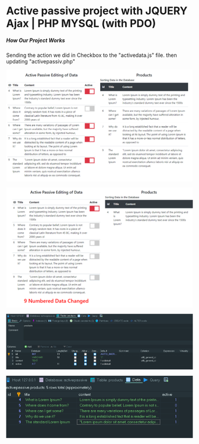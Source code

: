 # Active passive project with JQUERY Ajax | PHP MYSQL (with PDO)
##### How Our Project Works
Sending the action we did in Checkbox to the "activedata.js" file. then updating "activepassiv.php"

![alt text](https://github.com/FRTYZ/Active-passive-project-with-JQUERY-Ajax---PHP-MYSQL--with-PDO-/blob/main/img/ss/home.png?raw=true)

![alt text](https://github.com/FRTYZ/Active-passive-project-with-JQUERY-Ajax---PHP-MYSQL--with-PDO-/blob/main/img/ss/home-edit.png?raw=true)

![alt text](https://github.com/FRTYZ/Active-passive-project-with-JQUERY-Ajax---PHP-MYSQL--with-PDO-/blob/main/img/ss/database-table.png?raw=true)

![alt text](https://github.com/FRTYZ/Active-passive-project-with-JQUERY-Ajax---PHP-MYSQL--with-PDO-/blob/main/img/ss/database-table-data.png?raw=true)